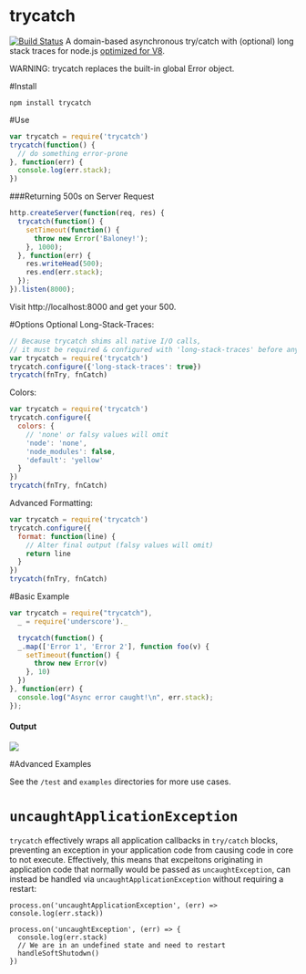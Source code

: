 trycatch
=======
[![Build Status](https://travis-ci.org/CrabDude/trycatch.png)](https://travis-ci.org/CrabDude/trycatch)
A domain-based asynchronous try/catch with (optional) long stack traces for node.js [optimized for V8](https://github.com/joyent/node/wiki/Best-practices-and-gotchas-with-v8).

WARNING: trycatch replaces the built-in global Error object.

#Install
```
npm install trycatch
```

#Use
```javascript
var trycatch = require('trycatch')
trycatch(function() {
  // do something error-prone
}, function(err) {
  console.log(err.stack);
})
```


###Returning 500s on Server Request

```javascript
http.createServer(function(req, res) {
  trycatch(function() {
    setTimeout(function() {
      throw new Error('Baloney!');
    }, 1000);
  }, function(err) {
    res.writeHead(500);
    res.end(err.stack);
  });
}).listen(8000);
```

Visit http://localhost:8000 and get your 500.

#Options
Optional Long-Stack-Traces:
```javascript
// Because trycatch shims all native I/O calls,
// it must be required & configured with 'long-stack-traces' before any other modules.
var trycatch = require('trycatch')
trycatch.configure({'long-stack-traces': true})
trycatch(fnTry, fnCatch)
```

Colors:
```javascript
var trycatch = require('trycatch')
trycatch.configure({
  colors: {
    // 'none' or falsy values will omit
    'node': 'none',
    'node_modules': false,
    'default': 'yellow'
  }
})
trycatch(fnTry, fnCatch)
```

Advanced Formatting:
```javascript
var trycatch = require('trycatch')
trycatch.configure({
  format: function(line) {
    // Alter final output (falsy values will omit)
    return line
  }
})
trycatch(fnTry, fnCatch)
```

#Basic Example
```javascript
var trycatch = require("trycatch"),
  _ = require('underscore')._

  trycatch(function() {
  _.map(['Error 1', 'Error 2'], function foo(v) {
    setTimeout(function() {
      throw new Error(v)
    }, 10)
  })
}, function(err) {
  console.log("Async error caught!\n", err.stack);
});
``` 

#### Output

![](https://raw.github.com/CrabDude/trycatch/master/screenshot.png)


#Advanced Examples

See the `/test` and `examples` directories for more use cases.

# `uncaughtApplicationException`

`trycatch` effectively wraps all application callbacks in `try/catch` blocks, preventing an exception in your application code from causing code in core to not execute. Effectively, this means that excpeitons originating in application code that normally would be passed as `uncaughtException`, can instead be handled via `uncaughtApplicationException` without requiring a restart:

```node
process.on('uncaughtApplicationException', (err) => console.log(err.stack))

process.on('uncaughtException', (err) => {
  console.log(err.stack)
  // We are in an undefined state and need to restart
  handleSoftShutodwn()
})
```
